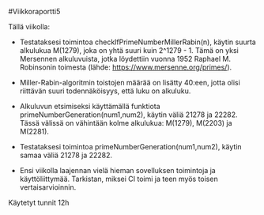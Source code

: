 #Viikkoraportti5

Tällä viikolla: 

- Testataksesi toimintoa checkIfPrimeNumberMillerRabin(n), käytin suurta alkulukua M(1279), joka on yhtä suuri kuin 2^1279 - 1. Tämä on yksi Mersennen alkuluvuista, jotka löydettiin vuonna 1952 Raphael M. Robinsonin toimesta (lähde: https://www.mersenne.org/primes/).

- Miller-Rabin-algoritmin toistojen määrää on lisätty 40:een, jotta olisi riittävän suuri todennäköisyys, että luku on alkuluku.

- Alkuluvun etsimiseksi käyttämällä funktiota primeNumberGeneration(num1,num2), käytin väliä 21278 ja 22282. Tässä välissä on vähintään kolme alkulukua: M(1279), M(2203) ja M(2281).

- Testataksesi toimintoa primeNumberGeneration(num1,num2), käytin samaa väliä 21278 ja 22282.

- Ensi viikolla laajennan vielä hieman sovelluksen toimintoja ja käyttöliittymää. Tarkistan, miksei CI toimi ja teen myös toisen vertaisarvioinnin.

Käytetyt tunnit 12h
